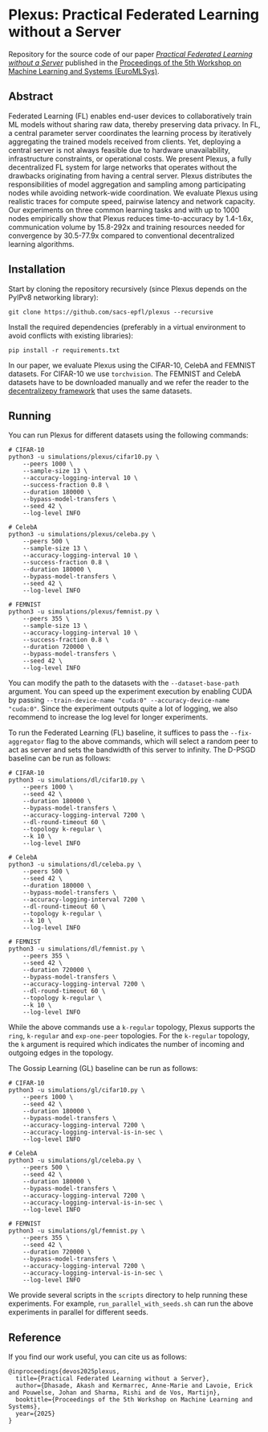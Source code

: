 # Plexus: Practical Federated Learning without a Server
Repository for the source code of our paper *[Practical Federated Learning without a Server](https://arxiv.org/pdf/2302.13837)* published in the [Proceedings of the 5th Workshop on Machine Learning and Systems (EuroMLSys)](https://euromlsys.eu/#).

## Abstract

Federated Learning (FL) enables end-user devices to collaboratively train ML models without sharing raw data, thereby preserving data privacy.
In FL, a central parameter server coordinates the learning process by iteratively aggregating the trained models received from clients. 
Yet, deploying a central server is not always feasible due to hardware unavailability, infrastructure constraints, or operational costs.
We present Plexus, a fully decentralized FL system for large networks that operates without the drawbacks originating from having a central server.
Plexus distributes the responsibilities of model aggregation and sampling among participating nodes while avoiding network-wide coordination.
We evaluate Plexus using realistic traces for compute speed, pairwise latency and network capacity.
Our experiments on three common learning tasks and with up to 1000 nodes empirically show that Plexus reduces time-to-accuracy by 1.4-1.6x, communication volume by 15.8-292x and training resources needed for convergence by 30.5-77.9x compared to conventional decentralized learning algorithms.

## Installation

Start by cloning the repository recursively (since Plexus depends on the PyIPv8 networking library):

```
git clone https://github.com/sacs-epfl/plexus --recursive
```

Install the required dependencies (preferably in a virtual environment to avoid conflicts with existing libraries):

```
pip install -r requirements.txt
```

In our paper, we evaluate Plexus using the CIFAR-10, CelebA and FEMNIST datasets.
For CIFAR-10 we use `torchvision`. The FEMNIST and CelebA datasets have to be downloaded manually and we refer the reader to the [decentralizepy framework](https://github.com/sacs-epfl/decentralizepy) that uses the same datasets.

## Running

You can run Plexus for different datasets using the following commands:

```
# CIFAR-10
python3 -u simulations/plexus/cifar10.py \
    --peers 1000 \
    --sample-size 13 \
    --accuracy-logging-interval 10 \
    --success-fraction 0.8 \
    --duration 180000 \
    --bypass-model-transfers \
    --seed 42 \
    --log-level INFO

# CelebA
python3 -u simulations/plexus/celeba.py \
    --peers 500 \
    --sample-size 13 \
    --accuracy-logging-interval 10 \
    --success-fraction 0.8 \
    --duration 180000 \
    --bypass-model-transfers \
    --seed 42 \
    --log-level INFO

# FEMNIST
python3 -u simulations/plexus/femnist.py \
    --peers 355 \
    --sample-size 13 \
    --accuracy-logging-interval 10 \
    --success-fraction 0.8 \
    --duration 720000 \
    --bypass-model-transfers \
    --seed 42 \
    --log-level INFO
```

You can modify the path to the datasets with the `--dataset-base-path` argument.
You can speed up the experiment execution by enabling CUDA by passing `--train-device-name "cuda:0" --accuracy-device-name "cuda:0"`.
Since the experiment outputs quite a lot of logging, we also recommend to increase the log level for longer experiments.

To run the Federated Learning (FL) baseline, it suffices to pass the `--fix-aggregator` flag to the above commands, which will select a random peer to act as server and sets the bandwidth of this server to infinity.
The D-PSGD baseline can be run as follows:

```
# CIFAR-10
python3 -u simulations/dl/cifar10.py \
    --peers 1000 \
    --seed 42 \
    --duration 180000 \
    --bypass-model-transfers \
    --accuracy-logging-interval 7200 \
    --dl-round-timeout 60 \
    --topology k-regular \
    --k 10 \
    --log-level INFO

# CelebA
python3 -u simulations/dl/celeba.py \
    --peers 500 \
    --seed 42 \
    --duration 180000 \
    --bypass-model-transfers \
    --accuracy-logging-interval 7200 \
    --dl-round-timeout 60 \
    --topology k-regular \
    --k 10 \
    --log-level INFO

# FEMNIST
python3 -u simulations/dl/femnist.py \
    --peers 355 \
    --seed 42 \
    --duration 720000 \
    --bypass-model-transfers \
    --accuracy-logging-interval 7200 \
    --dl-round-timeout 60 \
    --topology k-regular \
    --k 10 \
    --log-level INFO
```

While the above commands use a `k-regular` topology, Plexus supports the `ring`, `k-regular` and `exp-one-peer` topologies.
For the `k-regular` topology, the `k` argument is required which indicates the number of incoming and outgoing edges in the topology.

The Gossip Learning (GL) baseline can be run as follows:

```
# CIFAR-10
python3 -u simulations/gl/cifar10.py \
    --peers 1000 \
    --seed 42 \
    --duration 180000 \
    --bypass-model-transfers \
    --accuracy-logging-interval 7200 \
    --accuracy-logging-interval-is-in-sec \
    --log-level INFO

# CelebA
python3 -u simulations/gl/celeba.py \
    --peers 500 \
    --seed 42 \
    --duration 180000 \
    --bypass-model-transfers \
    --accuracy-logging-interval 7200 \
    --accuracy-logging-interval-is-in-sec \
    --log-level INFO

# FEMNIST
python3 -u simulations/gl/femnist.py \
    --peers 355 \
    --seed 42 \
    --duration 720000 \
    --bypass-model-transfers \
    --accuracy-logging-interval 7200 \
    --accuracy-logging-interval-is-in-sec \
    --log-level INFO
```

We provide several scripts in the `scripts` directory to help running these experiments.
For example, `run_parallel_with_seeds.sh` can run the above experiments in parallel for different seeds.

## Reference

If you find our work useful, you can cite us as follows:

```
@inproceedings{devos2025plexus,
  title={Practical Federated Learning without a Server},
  author={Dhasade, Akash and Kermarrec, Anne-Marie and Lavoie, Erick and Pouwelse, Johan and Sharma, Rishi and de Vos, Martijn},
  booktitle={Proceedings of the 5th Workshop on Machine Learning and Systems},
  year={2025}
}
```
